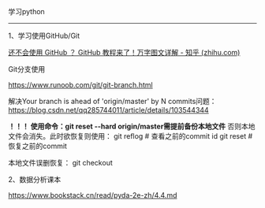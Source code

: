 学习python

*********************************
1、学习使用GitHub/Git

[还不会使用 GitHub ？ GitHub 教程来了！万字图文详解 - 知乎 (zhihu.com)](https://zhuanlan.zhihu.com/p/369486197)

Git分支使用

https://www.runoob.com/git/git-branch.html

解决Your branch is ahead of 'origin/master' by N commits问题：
https://blog.csdn.net/qq285744011/article/details/103544344

**！！！ 使用命令：git reset --hard origin/master需提前备份本地文件**
否则本地文件会消失。此时欲恢复则使用：
git reflog # 查看之前的commit id
git reset <id> # 恢复之前的commit

本地文件误删恢复：
git checkout <filename>



2、数据分析课本

https://www.bookstack.cn/read/pyda-2e-zh/4.4.md
